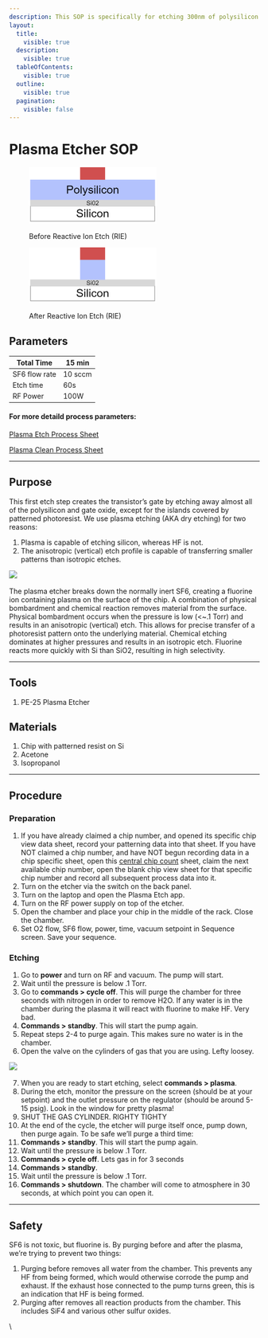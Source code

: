 ```yaml
---
description: This SOP is specifically for etching 300nm of polysilicon in the NMOS process
layout:
  title:
    visible: true
  description:
    visible: true
  tableOfContents:
    visible: true
  outline:
    visible: true
  pagination:
    visible: false
---
```


# Plasma Etcher SOP

<figure><img src="../.gitbook/assets/image (13).png" alt="" width="256"><figcaption><p>Before Reactive Ion Etch (RIE)</p></figcaption></figure>

<figure><img src="../.gitbook/assets/image (14).png" alt="" width="256"><figcaption><p>After Reactive Ion Etch (RIE)</p></figcaption></figure>

## Parameters

| Total Time    | 15 min  |
| ------------- | ------- |
| SF6 flow rate | 10 sccm |
| Etch time     | 60s     |
| RF Power      | 100W    |

#### For more detaild process parameters:

[Plasma Etch Process Sheet](https://docs.google.com/spreadsheets/d/1-mvhaMWhcO-PKCisJJNyvKJd4Pv3DMQQeegNJ-yXHSk/edit#gid=0)

[Plasma Clean Process Sheet](https://docs.google.com/spreadsheets/d/1n-9ACh263syzrxcAJIWBtZ5d4DbPKWw7ZwvzPnsIGhM/edit#gid=0)

***

## Purpose

This first etch step creates the transistor’s gate by etching away almost all of the polysilicon and gate oxide, except for the islands covered by patterned photoresist. We use plasma etching (AKA dry etching) for two reasons:

1. Plasma is capable of etching silicon, whereas HF is not.
2. The anisotropic (vertical) etch profile is capable of transferring smaller patterns than isotropic etches.

![](https://lh3.googleusercontent.com/uXX\_gQv5tF0iwjYCRM9nW\_y9nMgJCNZmh8gX29XNLdeLtO6x3n9puJvh6JQcOweAe7BCvqSRlumfoE9QHpgLBnno\_xR1J2g9ds98vu9Jzm3mJxINpDpTekGtgIgwqyIC9AKQbG7ALmC13QHoKvhVg84)

The plasma etcher breaks down the normally inert SF6, creating a fluorine ion containing plasma on the surface of the chip. A combination of physical bombardment and chemical reaction removes material from the surface. Physical bombardment occurs when the pressure is low (<\~.1 Torr) and results in an anisotropic (vertical) etch. This allows for precise transfer of a photoresist pattern onto the underlying material. Chemical etching dominates at higher pressures and results in an isotropic etch. Fluorine reacts more quickly with Si than SiO2, resulting in high selectivity.

***

## Tools

1. PE-25 Plasma Etcher

## Materials

1. Chip with patterned resist on Si
2. Acetone
3. Isopropanol

***

## Procedure

### Preparation

1. If you have already claimed a chip number, and opened its specific chip view data sheet, record your patterning data into that sheet. If you have NOT claimed a chip number, and have NOT begun recording data in a chip specific sheet, open this [central chip count](https://docs.google.com/spreadsheets/d/1MrqtnkHcNr5hekHpQHusBZJG4nrdcxDz7Yg5Emn9BMQ/edit#gid=0) sheet, claim the next available chip number, open the blank chip view sheet for that specific chip number and record all subsequent process data into it.
2. Turn on the etcher via the switch on the back panel.
3. Turn on the laptop and open the Plasma Etch app.
4. Turn on the RF power supply on top of the etcher.
5. Open the chamber and place your chip in the middle of the rack. Close the chamber.
6. Set O2 flow, SF6 flow, power, time, vacuum setpoint in Sequence screen. Save your sequence.

### Etching

1. Go to **power** and turn on RF and vacuum. The pump will start.
2. Wait until the pressure is below .1 Torr.
3. Go to **commands > cycle off**. This will purge the chamber for three seconds with nitrogen in order to remove H2O. If any water is in the chamber during the plasma it will react with fluorine to make HF. Very bad.
4. **Commands > standby**. This will start the pump again.
5. Repeat steps 2-4 to purge again. This makes sure no water is in the chamber.
6. Open the valve on the cylinders of gas that you are using. Lefty loosey.

![](https://lh3.googleusercontent.com/z-K7CU-RkI2anr8zqe7FrCUV2ncA2f-2\_0wO40aaPKTE1MMkd\_EI4sQSiZCDjC\_NAQeo96zIVi0B\_\_DF\_9CsLVZFN43jFutxQ4\_XQatcErRQGp6GarRT4gpPbWzosOydO5L1pO9fojQrCcltEL4rqwY)

7. When you are ready to start etching, select **commands > plasma**.&#x20;
8. During the etch, monitor the pressure on the screen (should be at your setpoint) and the outlet pressure on the regulator (should be around 5-15 psig). Look in the window for pretty plasma!
9. SHUT THE GAS CYLINDER. RIGHTY TIGHTY
10. At the end of the cycle, the etcher will purge itself once, pump down, then purge again. To be safe we’ll purge a third time:
11. **Commands > standby**. This will start the pump again.
12. Wait until the pressure is below .1 Torr.
13. **Commands > cycle off**. Lets gas in for 3 seconds
14. **Commands > standby**.
15. Wait until the pressure is below .1 Torr.
16. **Commands > shutdown**. The chamber will come to atmosphere in 30 seconds, at which point you can open it.

***

## Safety

SF6 is not toxic, but fluorine is. By purging before and after the plasma, we’re trying to prevent two things:

1. Purging before removes all water from the chamber. This prevents any HF from being formed, which would otherwise corrode the pump and exhaust. If the exhaust hose connected to the pump turns green, this is an indication that HF is being formed.
2. Purging after removes all reaction products from the chamber. This includes SiF4 and various other sulfur oxides.

\
